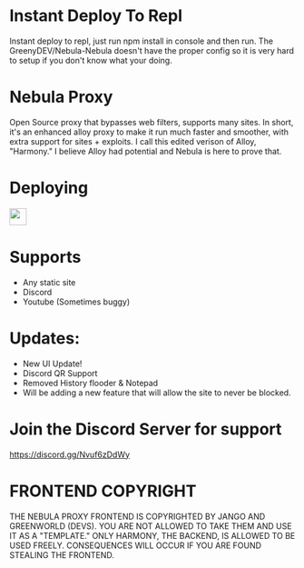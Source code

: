 # Instant Deploy To Repl
Instant deploy to repl, just run npm install in console and then run. The GreenyDEV/Nebula-Nebula doesn't have the proper config so it is very hard to setup if you don't know what your doing. 

# Nebula Proxy
Open Source proxy that bypasses web filters, supports many sites. In short, it's an enhanced alloy proxy to make it run much faster and smoother, with extra support for sites + exploits. I call this edited verison of Alloy, "Harmony." I believe Alloy had potential and Nebula is here to prove that.

# Deploying

<a href="https://repl.it/github/sadohat/Nebula"><img height="30px" src="https://raw.githubusercontent.com/FogNetwork/Tsunami/main/deploy/replit2.svg"><img></a>

# Supports
- Any static site
- Discord
- Youtube (Sometimes buggy)

# Updates:
- New UI Update!
- Discord QR Support
- Removed History flooder & Notepad
- Will be adding a new feature that will allow the site to never be blocked.

# Join the Discord Server for support
https://discord.gg/Nvuf6zDdWy

# FRONTEND COPYRIGHT
THE NEBULA PROXY FRONTEND IS COPYRIGHTED BY JANGO AND GREENWORLD (DEVS). YOU ARE NOT ALLOWED TO TAKE THEM AND USE IT AS A "TEMPLATE."
ONLY HARMONY, THE BACKEND, IS ALLOWED TO BE USED FREELY.
CONSEQUENCES WILL OCCUR IF YOU ARE FOUND STEALING THE FRONTEND.
